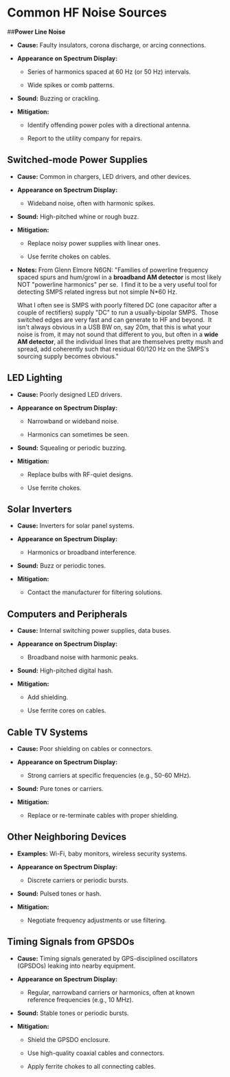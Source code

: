 # Common HF Noise Sources

##**Power Line Noise**

- **Cause:** Faulty insulators, corona discharge, or arcing connections.
    
- **Appearance on Spectrum Display:**
    
    - Series of harmonics spaced at 60 Hz (or 50 Hz) intervals.
        
    - Wide spikes or comb patterns.
        
- **Sound:** Buzzing or crackling.
    
- **Mitigation:**
    
    - Identify offending power poles with a directional antenna.
        
    - Report to the utility company for repairs.
        

## **Switched-mode Power Supplies**

- **Cause:** Common in chargers, LED drivers, and other devices.
    
- **Appearance on Spectrum Display:**
    
    - Wideband noise, often with harmonic spikes.
        
- **Sound:** High-pitched whine or rough buzz.
    
- **Mitigation:**
    
    - Replace noisy power supplies with linear ones.
        
    - Use ferrite chokes on cables.

- **Notes:**
	From Glenn Elmore N6GN:
	"Families of powerline frequency spaced spurs and hum/growl in a **broadband AM detector** is most likely NOT "powerline harmonics" per se.  I find it to be a very useful tool for detecting SMPS related ingress but not simple N*60 Hz.  
	  
	What I often see is SMPS with poorly filtered DC (one capacitor after a couple of rectifiers) supply "DC" to run a usually-bipolar SMPS.  Those switched edges are very fast and can generate to HF and beyond.  It isn't always obvious in a USB BW on, say 20m, that this is what your noise is from, it may not sound that different to you, but often in a **wide AM detector**, all the individual lines that are themselves pretty mush and spread, add coherently such that residual 60/120 Hz on the SMPS's sourcing supply becomes obvious."

## **LED Lighting**

- **Cause:** Poorly designed LED drivers.
    
- **Appearance on Spectrum Display:**
    
    - Narrowband or wideband noise.
        
    - Harmonics can sometimes be seen.
        
- **Sound:** Squealing or periodic buzzing.
    
- **Mitigation:**
    
    - Replace bulbs with RF-quiet designs.
        
    - Use ferrite chokes.
        

## **Solar Inverters**

- **Cause:** Inverters for solar panel systems.
    
- **Appearance on Spectrum Display:**
    
    - Harmonics or broadband interference.
        
- **Sound:** Buzz or periodic tones.
    
- **Mitigation:**
    
    - Contact the manufacturer for filtering solutions.
        

## **Computers and Peripherals**

- **Cause:** Internal switching power supplies, data buses.
    
- **Appearance on Spectrum Display:**
    
    - Broadband noise with harmonic peaks.
        
- **Sound:** High-pitched digital hash.
    
- **Mitigation:**
    
    - Add shielding.
        
    - Use ferrite cores on cables.
        

## **Cable TV Systems**

- **Cause:** Poor shielding on cables or connectors.
    
- **Appearance on Spectrum Display:**
    
    - Strong carriers at specific frequencies (e.g., 50-60 MHz).
        
- **Sound:** Pure tones or carriers.
    
- **Mitigation:**
    
    - Replace or re-terminate cables with proper shielding.
        

## **Other Neighboring Devices**

- **Examples:** Wi-Fi, baby monitors, wireless security systems.
    
- **Appearance on Spectrum Display:**
    
    - Discrete carriers or periodic bursts.
        
- **Sound:** Pulsed tones or hash.
    
- **Mitigation:**
    
    - Negotiate frequency adjustments or use filtering.
        

## **Timing Signals from GPSDOs**

- **Cause:** Timing signals generated by GPS-disciplined oscillators (GPSDOs) leaking into nearby equipment.
    
- **Appearance on Spectrum Display:**
    
    - Regular, narrowband carriers or harmonics, often at known reference frequencies (e.g., 10 MHz).
        
- **Sound:** Stable tones or periodic bursts.
    
- **Mitigation:**
    
    - Shield the GPSDO enclosure.
        
    - Use high-quality coaxial cables and connectors.
        
    - Apply ferrite chokes to all connecting cables.
        
